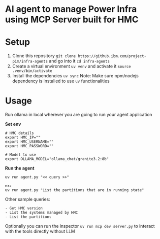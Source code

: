 # AI agent to manage Power Infra using MCP Server built for HMC 

# Setup
1. Clone this repository `git clone https://github.ibm.com/project-pim/infra-agents` and go into it `cd infra-agents`
2. Create a virtual environment `uv venv` and activate it `source .venv/bin/activate`
3. Install the dependencies `uv sync`
Note: Make sure npm/nodejs dependency is installed to use `uv` functionalities 

# Usage

Run ollama in local wherever you are going to run your agent application

**Set env**
```
# HMC details
export HMC_IP=""
export HMC_USERNAME=""
export HMC_PASSWORD=""

# Model to use
export OLLAMA_MODEL="ollama_chat/granite3.2:8b"
```
**Run the agent**
```
uv run agent.py "<< query >>"

ex:
uv run agent.py "List the partitions that are in running state"
```

Other sample queries:
```
- Get HMC version
- List the systems managed by HMC
- List the partitions
```

Optionally you can run the inspector `uv run mcp dev server.py` to interact with the tools directly without LLM